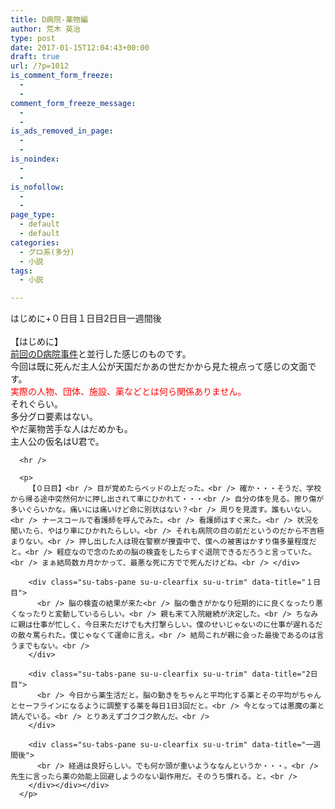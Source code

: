 ```yaml
---
title: D病院-薬物編
author: 荒木 英治
type: post
date: 2017-01-15T12:04:43+00:00
draft: true
url: /?p=1012
is_comment_form_freeze:
  - 
  - 
comment_form_freeze_message:
  - 
  - 
is_ads_removed_in_page:
  - 
  - 
is_noindex:
  - 
  - 
is_nofollow:
  - 
  - 
page_type:
  - default
  - default
categories:
  - グロ系(多分)
  - 小説
tags:
  - 小説

---
```

<div class="su-tabs su-tabs-style-default su-tabs-mobile-stack" data-active="1">
  <div class="su-tabs-nav">
    <span class="" data-url="" data-target="blank" tabindex="0" role="button">はじめに+０日目</span><span class="" data-url="" data-target="blank" tabindex="0" role="button">１日目</span><span class="" data-url="" data-target="blank" tabindex="0" role="button">2日目</span><span class="" data-url="" data-target="blank" tabindex="0" role="button">一週間後</span>
  </div>
  
  <div class="su-tabs-panes">
    <div class="su-tabs-pane su-u-clearfix su-u-trim" data-title="はじめに+０日目">
      <br /> 【はじめに】<br /> <a href="https://enovels.wpblog.jp/d%E7%97%85%E9%99%A2-%E5%86%85%E8%94%B5%E5%81%8F/">前回のD病院事件</a>と並行した感じのものです。<br /> 今回は既に死んだ主人公が天国だかあの世だかから見た視点って感じの文面です。<br /> <span style="color: #ff0000;">実際の人物、団体、施設、薬などとは何ら関係ありません。</span><br /> それぐらい。<br /> 多分グロ要素はない。<br /> やだ薬物苦手な人はだめかも。<br /> 主人公の仮名はU君で。</p> 
      
      <hr />
      
      <p>
        【０日目】<br /> 目が覚めたらベッドの上だった。<br /> 確か・・・そうだ、学校から帰る途中突然何かに押し出されて車にひかれて・・・<br /> 自分の体を見る。擦り傷が多いぐらいかな。痛いには痛いけど命に別状はない？<br /> 周りを見渡す。誰もいない。<br /> ナースコールで看護師を呼んでみた。<br /> 看護師はすぐ来た。<br /> 状況を聞いたら、やはり車にひかれたらしい。<br /> それも病院の目の前だというのだから不吉極まりない。<br /> 押し出した人は現在警察が捜査中で、僕への被害はかすり傷多量程度だと。<br /> 軽症なので念のための脳の検査をしたらすぐ退院できるだろうと言っていた。<br /> まぁ結局数カ月かかって、最悪な死に方でで死んだけどね。<br /> </div> 
        
        <div class="su-tabs-pane su-u-clearfix su-u-trim" data-title="１日目">
          <br /> 脳の検査の結果が来た<br /> 脳の働きがかなり短期的にに良くなったり悪くなったりと変動しているらしい。<br /> 親も来て入院継続が決定した。<br /> ちなみに親は仕事が忙しく、今日来ただけでも大打撃らしい。僕のせいじゃないのに仕事が遅れるだの散々罵られた。僕じゃなくて運命に言え。<br /> 結局これが親に会った最後であるのは言うまでもない。<br />
        </div>
        
        <div class="su-tabs-pane su-u-clearfix su-u-trim" data-title="2日目">
          <br /> 今日から薬生活だと。脳の動きをちゃんと平均化する薬とその平均がちゃんとセーフラインになるように調整する薬を毎日1日3回だと。<br /> 今となっては悪魔の薬と読んでいる。<br /> とりあえずゴクゴク飲んだ。<br />
        </div>
        
        <div class="su-tabs-pane su-u-clearfix su-u-trim" data-title="一週間後">
          <br /> 経過は良好らしい。でも何か頭が重いようななんというか・・・。<br /> 先生に言ったら薬の効能上回避しようのない副作用だ。そのうち慣れる。と。<br />
        </div></div></div>
      </p>